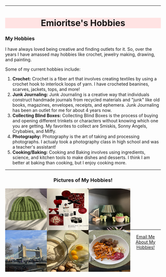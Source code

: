 <html>
<head>
<title>Emioritse's Hobbies</title>
</head>
<hr>
<body>
<center><h1 style="background-color:#FFE3E3;">Emioritse's Hobbies</h1></center>
<h3>My Hobbies</h3>
<p>I have always loved being creative and finding outlets for it. So, over the years I have amassed may hobbies like crochet, jewelry making, drawing, and painting.</p>
<p>Some of my current hobbies include:</p>
<ol>
<li><b>Crochet:</b> Crochet is a fiber art that involves creating textiles by using a crochet hook to interlock loops of yarn. I have crocheted beanines, scarves, jackets, tops, and more!</li>
<li><b>Junk Journaling:</b> Junk Journaling is a creative way that individuals construct handmade journals from recycled materials and "junk" like old books, magazines, envelopes, receipts, and ephemera. Junk Journaling has been an outlet for me for about 4 years now.</li>
<li><b>Collecting Blind Boxes:</b> Collecting Blind Boxes is the process of buying and opening different trinkets or characters without knowing which one you are getting. My favorites to collect are Smiskis, Sonny Angels, Crybabies, and Miffy.</li>
<li><b>Photography:</b> Photography is the art of taking and processing photographs. I actualy took a photography class in high school and was a teacher's assistant!</li> 
<li><b>Cooking/Baking:</b> Cooking and Baking involves using ingredients, science, and kitchen tools to make dishes and desserts. I think I am better at baking than cooking, but I enjoy cooking more.</li> 
</ol>
<hr>
<center><h3>Pictures of My Hobbies!</h3></center> 
<img src="crochetbeanie.jpeg" width="135px" height="135px" align=LEFT> <img src="JunkJournal.jpg" width="135px" height="135px" align=LEFT> 
<img src="smiski.jpeg" width="135px" height="135px" align=LEFT> <img src="tower-bridge.jpg" width="135px" height="135px" align=LEFT> 
<img src="baking.jpg" width="135px" height="135px" align=LEFT> <img src="cooking.jpg" width="135px" height="135px" align=LEFT> 
<br>
<br>
<br>
<br>
<br>
<br>
<br>
<hr>
<center><a href="mailto:emiab_05@tamu.edu">Email Me About My Hobbies!</a></center>
</body>
</html>
